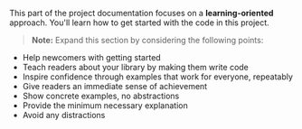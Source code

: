 This part of the project documentation focuses on a
**learning-oriented** approach. You'll learn how to
get started with the code in this project.

> **Note:** Expand this section by considering the
> following points:

- Help newcomers with getting started
- Teach readers about your library by making them
    write code
- Inspire confidence through examples that work for
    everyone, repeatably
- Give readers an immediate sense of achievement
- Show concrete examples, no abstractions
- Provide the minimum necessary explanation
- Avoid any distractions
 
